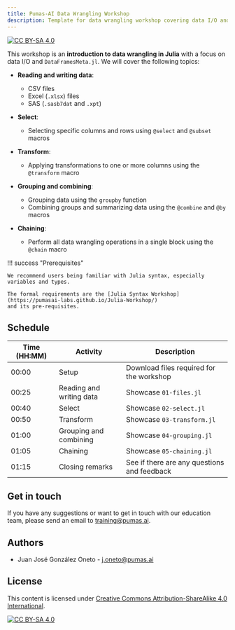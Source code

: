 ```yaml
---
title: Pumas-AI Data Wrangling Workshop 
description: Template for data wrangling workshop covering data I/O and the use of DataFramesMeta.
---
```


[![CC BY-SA 4.0](https://img.shields.io/badge/License-CC%20BY--SA%204.0-lightgrey.svg)](http://creativecommons.org/licenses/by-sa/4.0/)

This workshop is an **introduction to data wrangling in Julia** with a focus on data I/O and `DataFramesMeta.jl`. We will cover the following topics: 

- **Reading and writing data**:
    - CSV files
    - Excel (`.xlsx`) files
    - SAS (`.sasb7dat` and `.xpt`)

- **Select**:
    - Selecting specific columns and rows using `@select` and `@subset` macros

- **Transform**:
    - Applying transformations to one or more columns using the `@transform` macro

- **Grouping and combining**:
    - Grouping data using the `groupby` function
    - Combining groups and summarizing data using the `@combine` and `@by` macros

- **Chaining**:
    - Perform all data wrangling operations in a single block using the `@chain` macro

!!! success "Prerequisites"

    We recommend users being familiar with Julia syntax, especially variables and types.

    The formal requirements are the [Julia Syntax Workshop](https://pumasai-labs.github.io/Julia-Workshop/)
    and its pre-requisites.

## Schedule

| Time (HH:MM) | Activity                 | Description                                 |
|--------------|--------------------------|---------------------------------------------|
| 00:00        | Setup                    | Download files required for the workshop    |
| 00:25        | Reading and writing data | Showcase `01-files.jl`                      |
| 00:40        | Select                   | Showcase `02-select.jl`                     |
| 00:50        | Transform                | Showcase `03-transform.jl`                  |
| 01:00        | Grouping and combining   | Showcase `04-grouping.jl`                   |
| 01:05        | Chaining                 | Showcase `05-chaining.jl`                   |
| 01:15        | Closing remarks          | See if there are any questions and feedback |

## Get in touch

If you have any suggestions or want to get in touch with our education team,
please send an email to <training@pumas.ai>.

## Authors

- Juan José González Oneto - <j.oneto@pumas.ai>

## License

This content is licensed under [Creative Commons Attribution-ShareAlike 4.0 International](http://creativecommons.org/licenses/by-sa/4.0/).

[![CC BY-SA 4.0](https://licensebuttons.net/l/by-sa/4.0/88x31.png)](http://creativecommons.org/licenses/by-sa/4.0/)
